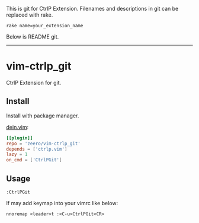 This is git for CtrlP Extension.
Filenames and descriptions in git can be replaced with rake.
```
rake name=your_extension_name
```
Below is README git.

---
# vim-ctrlp_git
CtrlP Extension for git.

## Install
Install with package manager.

[dein.vim](https://github.com/Shougo/dein.vim):
```dein.toml
[[plugin]]
repo = 'zeero/vim-ctrlp_git'
depends = ['ctrlp.vim']
lazy = 1
on_cmd = ['CtrlPGit']
```

## Usage
```
:CtrlPGit
```

If may add keymap into your vimrc like below:
```
nnoremap <leader>t :<C-u>CtrlPGit<CR>
```

